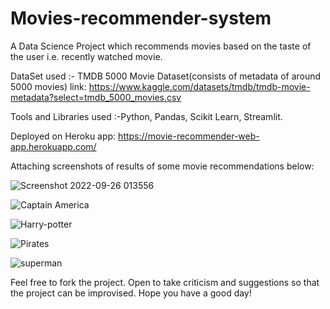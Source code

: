 # Movies-recommender-system

A Data Science Project which recommends movies based on the taste of the user i.e. recently watched movie. 

DataSet used :- TMDB 5000 Movie Dataset(consists of metadata of around 5000 movies)
                link: https://www.kaggle.com/datasets/tmdb/tmdb-movie-metadata?select=tmdb_5000_movies.csv

Tools and Libraries used :-Python, Pandas, Scikit Learn, Streamlit.

Deployed on Heroku app: https://movie-recommender-web-app.herokuapp.com/

Attaching screenshots of results of some movie recommendations below:

![Screenshot 2022-09-26 013556](https://user-images.githubusercontent.com/71258088/192163396-b41957c8-e355-4298-a533-e402f6bfe774.png)

![Captain America](https://user-images.githubusercontent.com/71258088/192163405-a86feb1c-ac73-4189-9579-6a6a7134abcf.png)

![Harry-potter](https://user-images.githubusercontent.com/71258088/192163415-29cc02a6-9e01-4fb7-b49b-ce28993edd2e.png)

![Pirates](https://user-images.githubusercontent.com/71258088/192163379-47f68114-ff4a-46d1-b6f0-d80397ee5aeb.png)

![superman](https://user-images.githubusercontent.com/71258088/192163425-a72d0d35-58f3-4aab-b191-53d3f52dc531.png)

Feel free to fork the project. Open to take criticism and suggestions so that the project can be improvised. Hope you have a good day!
